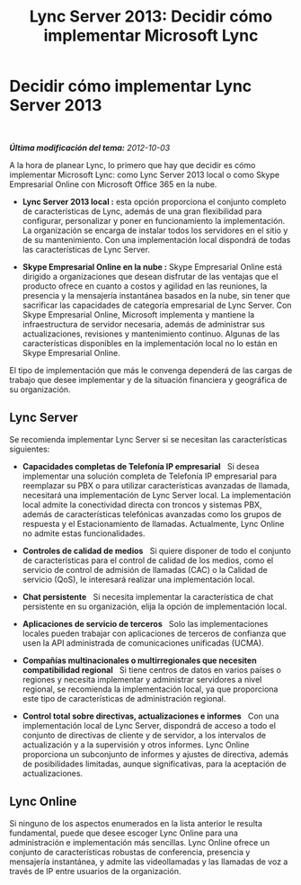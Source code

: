 ﻿---
title: 'Lync Server 2013: Decidir cómo implementar Microsoft Lync'
TOCTitle: Decidir cómo implementar Microsoft Lync
ms:assetid: 6ca677d3-745d-4935-8f05-19274a8bccf2
ms:mtpsurl: https://technet.microsoft.com/es-es/library/JJ204979(v=OCS.15)
ms:contentKeyID: 48275621
ms.date: 01/07/2017
mtps_version: v=OCS.15
ms.translationtype: HT
---

# Decidir cómo implementar Lync Server 2013

 

_**Última modificación del tema:** 2012-10-03_

A la hora de planear Lync, lo primero que hay que decidir es cómo implementar Microsoft Lync: como Lync Server 2013 local o como Skype Empresarial Online con Microsoft Office 365 en la nube.

  - **Lync Server 2013 local :** esta opción proporciona el conjunto completo de características de Lync, además de una gran flexibilidad para configurar, personalizar y poner en funcionamiento la implementación. La organización se encarga de instalar todos los servidores en el sitio y de su mantenimiento. Con una implementación local dispondrá de todas las características de Lync Server.

  - **Skype Empresarial Online en la nube :** Skype Empresarial Online está dirigido a organizaciones que desean disfrutar de las ventajas que el producto ofrece en cuanto a costos y agilidad en las reuniones, la presencia y la mensajería instantánea basados en la nube, sin tener que sacrificar las capacidades de categoría empresarial de Lync Server. Con Skype Empresarial Online, Microsoft implementa y mantiene la infraestructura de servidor necesaria, además de administrar sus actualizaciones, revisiones y mantenimiento continuo. Algunas de las características disponibles en la implementación local no lo están en Skype Empresarial Online.

El tipo de implementación que más le convenga dependerá de las cargas de trabajo que desee implementar y de la situación financiera y geográfica de su organización.

## Lync Server

Se recomienda implementar Lync Server si se necesitan las características siguientes:

  - **Capacidades completas de Telefonía IP empresarial**   Si desea implementar una solución completa de Telefonía IP empresarial para reemplazar su PBX o para utilizar características avanzadas de llamada, necesitará una implementación de Lync Server local. La implementación local admite la conectividad directa con troncos y sistemas PBX, además de características telefónicas avanzadas como los grupos de respuesta y el Estacionamiento de llamadas. Actualmente, Lync Online no admite estas funcionalidades.

  - **Controles de calidad de medios**   Si quiere disponer de todo el conjunto de características para el control de calidad de los medios, como el servicio de control de admisión de llamadas (CAC) o la Calidad de servicio (QoS), le interesará realizar una implementación local.

  - **Chat persistente**   Si necesita implementar la característica de chat persistente en su organización, elija la opción de implementación local.

  - **Aplicaciones de servicio de terceros**   Solo las implementaciones locales pueden trabajar con aplicaciones de terceros de confianza que usen la API administrada de comunicaciones unificadas (UCMA).

  - **Compañías multinacionales o multirregionales que necesiten compatibilidad regional**   Si tiene centros de datos en varios países o regiones y necesita implementar y administrar servidores a nivel regional, se recomienda la implementación local, ya que proporciona este tipo de características de administración regional.

  - **Control total sobre directivas, actualizaciones e informes**   Con una implementación local de Lync Server, dispondrá de acceso a todo el conjunto de directivas de cliente y de servidor, a los intervalos de actualización y a la supervisión y otros informes. Lync Online proporciona un subconjunto de informes y ajustes de directiva, además de posibilidades limitadas, aunque significativas, para la aceptación de actualizaciones.

## Lync Online

Si ninguno de los aspectos enumerados en la lista anterior le resulta fundamental, puede que desee escoger Lync Online para una administración e implementación más sencillas. Lync Online ofrece un conjunto de características robustas de conferencia, presencia y mensajería instantánea, y admite las videollamadas y las llamadas de voz a través de IP entre usuarios de la organización.

